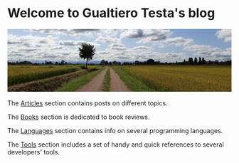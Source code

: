 # Welcome to Gualtiero Testa's blog

![Home](assets/images/home.jpg)

The [Articles](articles/index.md) section contains posts on different topics.

The [Books](books/index.md) section is dedicated to book reviews.

The [Languages](languages/index.md) section contains info on several programming languages.

The [Tools](tools/index.md) section includes a set of handy and quick references to several developers' tools.
